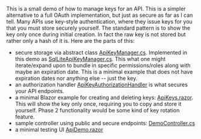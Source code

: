 This is a small demo of how to manage keys for an API. This is a simpler alternative to a full OAuth implementation, but just as secure as far as I can tell. Many APIs use key-style authentication, where they issue keys for you that you must store securely yourself. The standard pattern is to show the key only once during initial creation. In fact the raw key is not stored but rather only a hash of it is. Here are the parts of this:

- secure storage via abstract class [ApiKeyManager.cs](https://github.com/adamfoneil/ApiKeys/blob/master/ApiKeys.Service/ApiKeyManager.cs). Implemented in this demo as [SqlLiteApiKeyManager.cs](https://github.com/adamfoneil/ApiKeys/blob/master/ApiKeys.Service/SqliteApiKeyManager.cs). This what one might iterate/expand upon to bundle in specific permissions/roles along with maybe an expiration date. This is a minimal example that does not have expiration dates nor anything else -- just the key.
- an authorization handler [ApiKeyAuthorizationHandler](https://github.com/adamfoneil/ApiKeys/blob/master/ApiKeys.Service/ApiKeyAuthorizationHandler.cs) is what secures your API endpoints.
- a minimal Blazor example for creating and deleting keys: [ApiKeys.razor](https://github.com/adamfoneil/ApiKeys/blob/master/ApiKeys.BlazorApp/Components/Pages/ApiKeys.razor). This will show the key only once, requiring you to copy and store it yourself. Phase 2 functionality would be some kind of key rotation feature.
- sample controller using public and secure endpoints: [DemoController.cs](https://github.com/adamfoneil/ApiKeys/blob/master/ApiKeys.BlazorApp/Controllers/DemoController.cs)
- a minimal testing UI [ApiDemo.razor](https://github.com/adamfoneil/ApiKeys/blob/master/ApiKeys.BlazorApp/Components/Pages/ApiDemo.razor)
